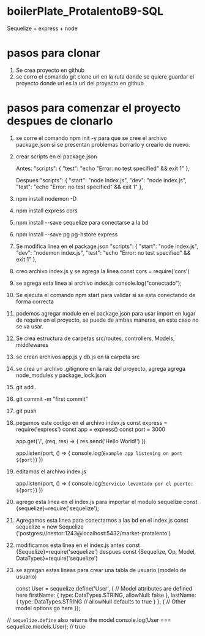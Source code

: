 # boilerPlate_ProtalentoB9-SQL
Sequelize + express + node 

# pasos para clonar

1. Se crea proyecto en github
2. se corro el comando git clone url en la ruta donde se quiere guardar el proyecto donde url es la url del proyecto en github 


# pasos para comenzar el proyecto despues de clonarlo
1. se corre el comando npm init -y para que se cree el archivo package.json si se presentan problemas borrarlo y crearlo de nuevo.

2. crear scripts en el package.json

    Antes:  "scripts": {
            "test": "echo \"Error: no test specified\" && exit 1"
            },

    Despues:"scripts": {
            "start": "node index.js",
            "dev":  "node index.js",
            "test": "echo \"Error: no test specified\" && exit 1"
            },
3. npm install nodemon -D
4. npm install express cors
5. npm install --save sequelize  para conectarse a la bd
6. npm install --save pg pg-hstore express
7. Se modifica linea en el package.json 
        "scripts": {
        "start": "node index.js",
        "dev":  "nodemon index.js",
        "test": "echo \"Error: no test specified\" && exit 1"
        },
8. creo archivo index.js y se agrega la linea const cors = require('cors')
9. se agrega esta linea al archivo index.js
        console.log("conectado");
10. Se ejecuta el comando npm start para validar si se esta conectando de forma correcta
11. podemos agregar module en el package.json para usar import en lugar de require en el proyecto, se puede de ambas maneras, en este caso no se va usar.
12. Se crea estructura de carpetas src/routes, controllers, Models, middlewares
13. se crean archivos app.js y db.js en la carpeta src
14. se crea un archivo .gitignore en la raiz del proyecto, agrega agrega node_modules y package_lock.json
15. git add .
16. git commit -m "first commit"
17. git push
18. pegamos este codigo en el archivo index.js
    const express = require('express')
    const app = express()
    const port = 3000

    app.get('/', (req, res) => {
        res.send('Hello World!')
    })

    app.listen(port, () => {
        console.log(`Example app listening on port ${port}`)
    })
17. editamos el archivo index.js
    
    app.listen(port, () => {
    console.log(`Servicio levantado por el puerto: ${port}`)
    })
18. agrego esta linea en el index.js para importar el modulo sequelize
    const {sequelize}=require('sequelize');

19. Agregamos esta linea para conectarnos a las bd en el index.js
    const sequelize = new Sequelize ('postgres://nestor:1243@localhost:5432/market-protalento')

20. modificamos esta linea en el index.js
    antes
    const {Sequelize}=require('sequelize')
    despues
    const {Sequelize, Op, Model, DataTypes}=require('sequelize')

21. se agregan estas lineas para crear una tabla de usuario (modelo de usuario)
    
    const User = sequelize.define('User', {
    // Model attributes are defined here
    firstName: {
        type: DataTypes.STRING,
        allowNull: false
    },
    lastName: {
        type: DataTypes.STRING
        // allowNull defaults to true
    }
    }, {
    // Other model options go here
    });

// `sequelize.define` also returns the model
console.log(User === sequelize.models.User); // true
